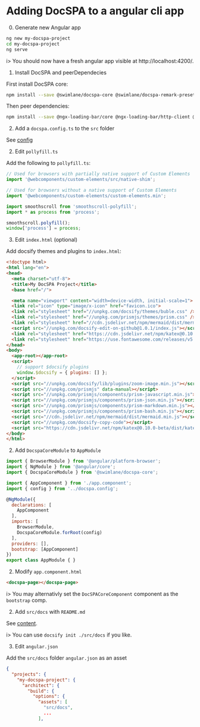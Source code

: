 # Adding DocSPA to a angular cli app

0. Generate new Angular app

```sh
ng new my-docspa-project
cd my-docspa-project
ng serve
```

i> You should now have a fresh angular app visible at http://localhost:4200/.

1. Install DocSPA and peerDependecies

First install DocSPA core:

```sh
npm install --save @swimlane/docspa-core @swimlane/docspa-remark-preset
```

Then peer dependencies:

```sh
npm install --save @ngx-loading-bar/core @ngx-loading-bar/http-client @angular/elements quick-lru ngx-logger quick-lru vfile-reporter url-resolve deepmerge path process smoothscroll-polyfill @stackblitz/sdk @webcomponents/custom-elements
```

2) Add a `docspa.config.ts` to the `src` folder

See [config](config)

2) Edit `pollyfill.ts`

Add the following to `pollyfill.ts`:

```typescript
// Used for browsers with partially native support of Custom Elements
import '@webcomponents/custom-elements/src/native-shim';

// Used for browsers without a native support of Custom Elements
import '@webcomponents/custom-elements/custom-elements.min';

import smoothscroll from 'smoothscroll-polyfill';
import * as process from 'process';

smoothscroll.polyfill();
window['process'] = process;
```

3) Edit `index.html` (optional)

Add docsify themes and plugins to `index.html`:

```html { mark="10-15,21,23-31" }
<!doctype html>
<html lang="en">
<head>
  <meta charset="utf-8">
  <title>My DocSPA Project</title>
  <base href="/">

  <meta name="viewport" content="width=device-width, initial-scale=1">
  <link rel="icon" type="image/x-icon" href="favicon.ico">
  <link rel="stylesheet" href="//unpkg.com/docsify/themes/buble.css" />
  <link rel="stylesheet" href="//unpkg.com/prismjs/themes/prism.css" />
  <link rel="stylesheet" href="//cdn.jsdelivr.net/npm/mermaid/dist/mermaid.min.css">
  <script src="//unpkg.com/docsify-edit-on-github@1.0.1/index.js"></script>
  <link rel="stylesheet" href="https://cdn.jsdelivr.net/npm/katex@0.10.0-beta/dist/katex.min.css" integrity="sha384-9tPv11A+glH/on/wEu99NVwDPwkMQESOocs/ZGXPoIiLE8MU/qkqUcZ3zzL+6DuH" crossorigin="anonymous">
  <link rel="stylesheet" href="https://use.fontawesome.com/releases/v5.1.0/css/all.css" integrity="sha384-lKuwvrZot6UHsBSfcMvOkWwlCMgc0TaWr+30HWe3a4ltaBwTZhyTEggF5tJv8tbt" crossorigin="anonymous">
</head>
<body>
  <app-root></app-root>
  <script>
    // support $docsify plugins
    window.$docsify = { plugins: [] };
  </script>
  <script src="//unpkg.com/docsify/lib/plugins/zoom-image.min.js"></script>
  <script src="//unpkg.com/prismjs" data-manual></script>
  <script src="//unpkg.com/prismjs/components/prism-javascript.min.js"></script>
  <script src="//unpkg.com/prismjs/components/prism-json.min.js"></script>
  <script src="//unpkg.com/prismjs/components/prism-markdown.min.js"></script>
  <script src="//unpkg.com/prismjs/components/prism-bash.min.js"></script>
  <script src="//cdn.jsdelivr.net/npm/mermaid/dist/mermaid.min.js"></script>
  <script src="//unpkg.com/docsify-copy-code"></script>
  <script src="https://cdn.jsdelivr.net/npm/katex@0.10.0-beta/dist/katex.min.js" integrity="sha384-U8Vrjwb8fuHMt6ewaCy8uqeUXv4oitYACKdB0VziCerzt011iQ/0TqlSlv8MReCm" crossorigin="anonymous"></script>
</body>
</html>
```

2) Add `DocspaCoreModule` to `AppModule`

```js { mark="3,13" }
import { BrowserModule } from '@angular/platform-browser';
import { NgModule } from '@angular/core';
import { DocspaCoreModule } from '@swimlane/docspa-core';

import { AppComponent } from './app.component';
import { config } from '../docspa.config';

@NgModule({
  declarations: [
    AppComponent
  ],
  imports: [
    BrowserModule,
    DocspaCoreModule.forRoot(config)
  ],
  providers: [],
  bootstrap: [AppComponent]
})
export class AppModule { }
```

2) Modify `app.component.html`

```html
<docspa-page></docspa-page>
```

i> You may alternativly set the `DocSPACoreComponent` component as the `bootstrap` comp.

2) Add `src/docs` with `README.md`

See [content](content).

i> You can use `docsify init ./src/docs` if you like.

3) Edit `angular.json`

Add the `src/docs` folder `angular.json` as an asset

```json { mark="8" }
{
  "projects": {
    "my-docspa-project": {
      "architect": {
        "build": {
          "options": {
            "assets": [
              "src/docs",
              ...
            ],
```


